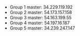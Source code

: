 * Group 1 master: 34.229.119.192
* Group 2 master: 54.173.157.158
* Group 3 master: 54.163.199.55
* Group 4 master: 54.197.16.187
* Group 5 master: 34.239.247.147

